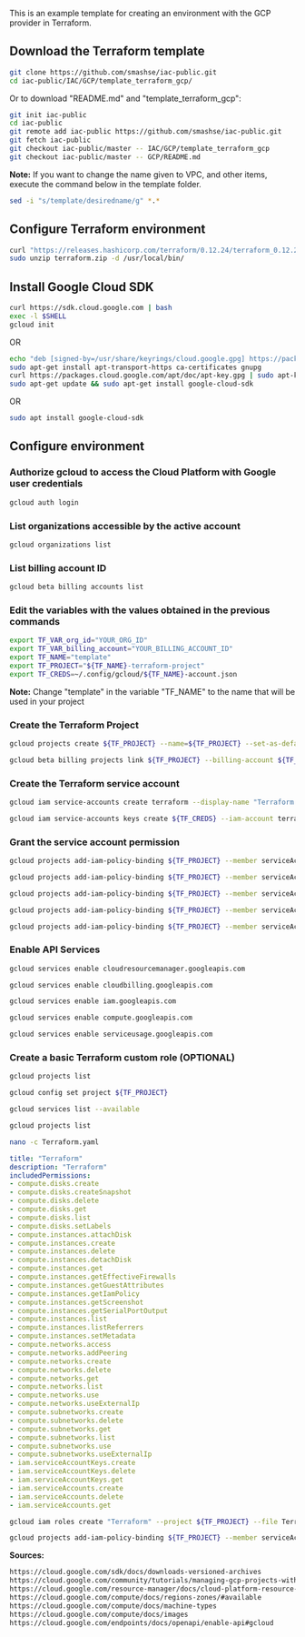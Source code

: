 This is an example template for creating an environment with the GCP provider in Terraform.

## Download the Terraform template

```bash
git clone https://github.com/smashse/iac-public.git
cd iac-public/IAC/GCP/template_terraform_gcp/
```

Or to download "README.md" and "template_terraform_gcp":

```bash
git init iac-public
cd iac-public
git remote add iac-public https://github.com/smashse/iac-public.git
git fetch iac-public
git checkout iac-public/master -- IAC/GCP/template_terraform_gcp
git checkout iac-public/master -- GCP/README.md
```

**Note:** If you want to change the name given to VPC, and other items, execute the command below in the template folder.

```bash
sed -i "s/template/desiredname/g" *.*
```

## Configure Terraform environment

```bash
curl "https://releases.hashicorp.com/terraform/0.12.24/terraform_0.12.24_linux_amd64.zip" -o "terraform.zip"
sudo unzip terraform.zip -d /usr/local/bin/
```

## Install Google Cloud SDK

```bash
curl https://sdk.cloud.google.com | bash
exec -l $SHELL
gcloud init
```

OR

```bash
echo "deb [signed-by=/usr/share/keyrings/cloud.google.gpg] https://packages.cloud.google.com/apt cloud-sdk main" | sudo tee -a /etc/apt/sources.list.d/google-cloud-sdk.list
sudo apt-get install apt-transport-https ca-certificates gnupg
curl https://packages.cloud.google.com/apt/doc/apt-key.gpg | sudo apt-key --keyring /usr/share/keyrings/cloud.google.gpg add -
sudo apt-get update && sudo apt-get install google-cloud-sdk
```

OR

```bash
sudo apt install google-cloud-sdk
```

## Configure environment

### Authorize gcloud to access the Cloud Platform with Google user credentials

```bash
gcloud auth login
```

### List organizations accessible by the active account

```bash
gcloud organizations list
```

### List billing account ID

```bash
gcloud beta billing accounts list
```

### Edit the variables with the values obtained in the previous commands

```bash
export TF_VAR_org_id="YOUR_ORG_ID"
export TF_VAR_billing_account="YOUR_BILLING_ACCOUNT_ID"
export TF_NAME="template"
export TF_PROJECT="${TF_NAME}-terraform-project"
export TF_CREDS=~/.config/gcloud/${TF_NAME}-account.json
```

**Note:** Change "template" in the variable "TF_NAME" to the name that will be used in your project

### Create the Terraform Project

```bash
gcloud projects create ${TF_PROJECT} --name=${TF_PROJECT} --set-as-default

gcloud beta billing projects link ${TF_PROJECT} --billing-account ${TF_VAR_billing_account}
```

### Create the Terraform service account

```bash
gcloud iam service-accounts create terraform --display-name "Terraform Admin Account"

gcloud iam service-accounts keys create ${TF_CREDS} --iam-account terraform@${TF_PROJECT}.iam.gserviceaccount.com
```

### Grant the service account permission

```bash
gcloud projects add-iam-policy-binding ${TF_PROJECT} --member serviceAccount:terraform@${TF_PROJECT}.iam.gserviceaccount.com --role roles/viewer

gcloud projects add-iam-policy-binding ${TF_PROJECT} --member serviceAccount:terraform@${TF_PROJECT}.iam.gserviceaccount.com --role roles/compute.admin

gcloud projects add-iam-policy-binding ${TF_PROJECT} --member serviceAccount:terraform@${TF_PROJECT}.iam.gserviceaccount.com --role roles/storage.admin

gcloud projects add-iam-policy-binding ${TF_PROJECT} --member serviceAccount:terraform@${TF_PROJECT}.iam.gserviceaccount.com --role roles/iam.serviceAccountAdmin

gcloud projects add-iam-policy-binding ${TF_PROJECT} --member serviceAccount:terraform@${TF_PROJECT}.iam.gserviceaccount.com --role roles/iam.serviceAccountKeyAdmin
```

### Enable API Services

```bash
gcloud services enable cloudresourcemanager.googleapis.com

gcloud services enable cloudbilling.googleapis.com

gcloud services enable iam.googleapis.com

gcloud services enable compute.googleapis.com

gcloud services enable serviceusage.googleapis.com
```

### Create a basic Terraform custom role (OPTIONAL)

```bash
gcloud projects list

gcloud config set project ${TF_PROJECT}

gcloud services list --available

gcloud projects list
```

```bash
nano -c Terraform.yaml
```

```yaml
title: "Terraform"
description: "Terraform"
includedPermissions:
- compute.disks.create
- compute.disks.createSnapshot
- compute.disks.delete
- compute.disks.get
- compute.disks.list
- compute.disks.setLabels
- compute.instances.attachDisk
- compute.instances.create
- compute.instances.delete
- compute.instances.detachDisk
- compute.instances.get
- compute.instances.getEffectiveFirewalls
- compute.instances.getGuestAttributes
- compute.instances.getIamPolicy
- compute.instances.getScreenshot
- compute.instances.getSerialPortOutput
- compute.instances.list
- compute.instances.listReferrers
- compute.instances.setMetadata
- compute.networks.access
- compute.networks.addPeering
- compute.networks.create
- compute.networks.delete
- compute.networks.get
- compute.networks.list
- compute.networks.use
- compute.networks.useExternalIp
- compute.subnetworks.create
- compute.subnetworks.delete
- compute.subnetworks.get
- compute.subnetworks.list
- compute.subnetworks.use
- compute.subnetworks.useExternalIp
- iam.serviceAccountKeys.create
- iam.serviceAccountKeys.delete
- iam.serviceAccountKeys.get
- iam.serviceAccounts.create
- iam.serviceAccounts.delete
- iam.serviceAccounts.get
```

```bash
gcloud iam roles create "Terraform" --project ${TF_PROJECT} --file Terraform.yaml
```

```bash
gcloud projects add-iam-policy-binding ${TF_PROJECT} --member serviceAccount:terraform@${TF_PROJECT}.iam.gserviceaccount.com --role projects/${TF_PROJECT}/roles/Terraform
```

**Sources:**

```txt
https://cloud.google.com/sdk/docs/downloads-versioned-archives
https://cloud.google.com/community/tutorials/managing-gcp-projects-with-terraform
https://cloud.google.com/resource-manager/docs/cloud-platform-resource-hierarchy
https://cloud.google.com/compute/docs/regions-zones/#available
https://cloud.google.com/compute/docs/machine-types
https://cloud.google.com/compute/docs/images
https://cloud.google.com/endpoints/docs/openapi/enable-api#gcloud
```
